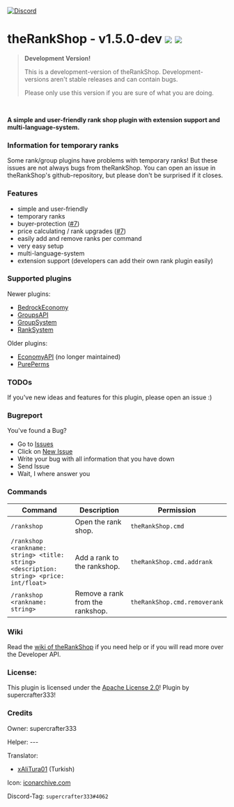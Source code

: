 [![Discord](https://img.shields.io/badge/chat-on%20discord-7289da.svg)](https://discord.gg/ca6cWPpERp)
# theRankShop - v1.5.0-dev   [![](https://poggit.pmmp.io/shield.state/theRankShop)](https://poggit.pmmp.io/p/theRankShop) [![](https://poggit.pmmp.io/shield.dl.total/theRankShop)](https://poggit.pmmp.io/p/theRankShop)


> **Development Version!**
> 
> This is a development-version of theRankShop. Development-versions aren't stable releases and can contain bugs.
> 
> Please only use this version if you are sure of what you are doing.


<br />


**A simple and user-friendly rank shop plugin with extension support and multi-language-system.**

### Information for temporary ranks
Some rank/group plugins have problems with temporary ranks! But these issues are not always bugs from theRankShop. You can open an issue in theRankShop's github-repository, but please don't be surprised if it closes.

### Features
- simple and user-friendly
- temporary ranks
- buyer-protection ([#7](https://github.com/supercrafter333/theRankShop/issues/7))
- price calculating / rank upgrades ([#7](https://github.com/supercrafter333/theRankShop/issues/7))
- easily add and remove ranks per command
- very easy setup
- multi-language-system
- extension support (developers can add their own rank plugin easily)

### Supported plugins
Newer plugins:

- [BedrockEconomy](https://github.com/cooldogedev/BedrockEconomy)
- [GroupsAPI](https://github.com/alvin0319/GroupsAPI)
- [GroupSystem](https://github.com/r3pt1s/GroupSystem)
- [RankSystem](https://github.com/IvanCraft623/RankSystem)

Older plugins:
- [EconomyAPI](https://github.com/poggit-orphanage/EconomyS/tree/master/EconomyAPI) (no longer maintained)
- [PurePerms](https://github.com/poggit-orphanage/PurePerms)
    
### TODOs
If you've new ideas and features for this plugin, please open an issue :)

### Bugreport
You've found a Bug?
- Go to [Issues](https://github.com/supercrafter333/theRankShop/issues)
- Click on [New Issue](https://github.com/supercrafter333/theRankShop/issues/new/choose)
- Write your bug with all information that you have down
- Send Issue
- Wait, I where answer you

### Commands
| **Command**                                                                                                  | **Description**                  | **Permission**               |
|--------------------------------------------------------------------------------------------------------------|----------------------------------|------------------------------|
| `/rankshop`                                                                                                  | Open the rank shop.              | `theRankShop.cmd`            |
| <code>/rankshop <addrank> <rankname: string> <title: string> <description: string> <price: int/float></code> | Add a rank to the rankshop.      | `theRankShop.cmd.addrank`    |
| <code>/rankshop <addrank> <rankname: string></code> | Remove a rank from the rankshop. | `theRankShop.cmd.removerank` |

### Wiki
Read the [wiki of theRankShop](https://github.com/supercrafter333/theRankShop/wiki) if you need help or if you will read more over the Developer API.

### License:
This plugin is licensed under the [Apache License 2.0](/LICENSE)! Plugin by supercrafter333!

### Credits

Owner: supercrafter333

Helper: ---

Translator:
- [xAliTura01](https://github.com/xAliTura01) (Turkish)

Icon: [iconarchive.com](https://icons.iconarchive.com/icons/thehoth/seo/256/seo-rank-up-icon.png)

Discord-Tag: `supercrafter333#4062`
